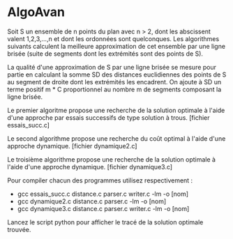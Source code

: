 # AlgoAvan

Soit S un ensemble de n points du plan avec n > 2, dont les abscissent valent 1,2,3,...,n et dont les ordonnées sont quelconques.
Les algorithmes suivants calculent la meilleure approximation de cet ensemble par une ligne brisée (suite de segments dont les extrémités sont des points de S).

La qualité d'une approximation de S par une ligne brisée se mesure pour partie en calculant la somme SD des distances euclidiennes des points de S au segment de droite dont les extrémités les encadrent. On ajoute à SD un terme positif m * C proportionnel au nombre m de segments composant la ligne brisée.

Le premier algoritme propose une recherche de la solution optimale à l'aide d'une approche par essais successifs de type solution à trous. [fichier essais_succ.c]

Le second algorithme propose une recherche du coût optimal à l'aide d'une approche dynamique. [fichier dynamique2.c]

Le troisième algorithme propose une recherche de la solution optimale à l'aide d'une approche dynamique. [fichier dynamique3.c]

Pour compiler chacun des programmes utilisez respectivement :
- gcc essais_succ.c distance.c parser.c writer.c -lm -o [nom]
- gcc dynamique2.c distance.c parser.c -lm -o [nom]
- gcc dynamique3.c distance.c parser.c writer.c -lm -o [nom]

Lancez le script python pour afficher le tracé de la solution optimale trouvée.
